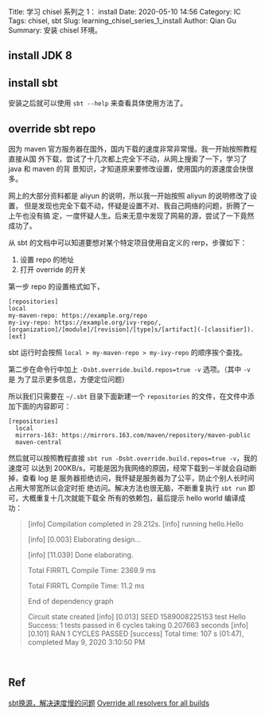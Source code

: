 Title: 学习 chisel 系列之 1： install
Date: 2020-05-10 14:56
Category: IC
Tags: chisel, sbt
Slug: learning_chisel_series_1_install
Author: Qian Gu
Summary: 安装 chisel 环境。

## install JDK 8

## install sbt

安装之后就可以使用 `sbt --help` 来查看具体使用方法了。

## override sbt repo

因为 maven 官方服务器在国外，国内下载的速度非常非常慢。我一开始按照教程直接从国
外下载，尝试了十几次都上完全下不动，从网上搜索了一下，学习了 java 和 maven 的背
景知识，才知道原来要修改设置，使用国内的源速度会快很多。

网上的大部分资料都是 aliyun 的说明，所以我一开始按照 aliyun 的说明修改了设置，
但是发现也完全下载不动，怀疑是设置不对、我自己网络的问题，折腾了一上午也没有搞
定，一度怀疑人生。后来无意中发现了网易的源，尝试了一下竟然成功了。

从 sbt 的文档中可以知道要想对某个特定项目使用自定义的 rerp，步骤如下：

1. 设置 repo 的地址
2. 打开 override 的开关

第一步 repo 的设置格式如下，

```
[repositories]
local
my-maven-repo: https://example.org/repo
my-ivy-repo: https://example.org/ivy-repo/, [organization]/[module]/[revision]/[type]s/[artifact](-[classifier]).[ext]
```

sbt 运行时会按照 `local > my-maven-repo > my-ivy-repo` 的顺序挨个查找。

第二步在命令行中加上 `-Dsbt.override.build.repos=true -v` 选项。（其中 `-v` 是
为了显示更多信息，方便定位问题）

所以我们只需要在 
`~/.sbt` 目录下面新建一个 `repositories` 的文件，在文件中添加下面的内容即可：

```
[repositories]
  local
  mirrors-163: https://mirrors.163.com/maven/repository/maven-public
  maven-central
```

然后就可以按照教程直接 `sbt run -Dsbt.override.build.repos=true -v`，我的速度可
以达到 200KB/s，可能是因为我网络的原因，经常下载到一半就会自动断掉，查看 log 是
服务器拒绝访问，我怀疑是服务器为了公平，防止个别人长时间占用大带宽所以会定时拒
绝访问。解决方法也很无脑，不断重复执行 `sbt run` 即可，大概重复十几次就能下载全
所有的依赖包，最后提示 hello world 编译成功：

> [info]   Compilation completed in 29.212s.
> [info] running hello.Hello 
> 
> [info] [0.003] Elaborating design...
> 
> [info] [11.039] Done elaborating.
> 
> Total FIRRTL Compile Time: 2369.9 ms
> 
> Total FIRRTL Compile Time: 11.2 ms
> 
> End of dependency graph
> 
> Circuit state created
> [info] [0.013] SEED 1589008225153
> test Hello Success: 1 tests passed in 6 cycles taking 0.207663 seconds
> [info] [0.101] RAN 1 CYCLES PASSED
> [success] Total time: 107 s (01:47), completed May 9, 2020 3:10:50 PM

<br>

## Ref

[sbt换源，解决速度慢的问题](https://segmentfault.com/a/1190000021817234)
[Override all resolvers for all builds](https://www.scala-sbt.org/1.x/docs/Library-Management.html#Override+all+resolvers+for+all+builds)
